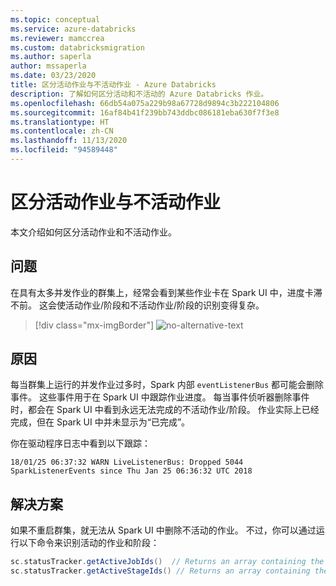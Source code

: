 ```yaml
---
ms.topic: conceptual
ms.service: azure-databricks
ms.reviewer: mamccrea
ms.custom: databricksmigration
ms.author: saperla
author: mssaperla
ms.date: 03/23/2020
title: 区分活动作业与不活动作业 - Azure Databricks
description: 了解如何区分活动和不活动的 Azure Databricks 作业。
ms.openlocfilehash: 66db54a075a229b98a67728d9894c3b222104806
ms.sourcegitcommit: 16af84b41f239bb743ddbc086181eba630f7f3e8
ms.translationtype: HT
ms.contentlocale: zh-CN
ms.lasthandoff: 11/13/2020
ms.locfileid: "94589448"
---
```

# <a name="distinguish-active-and-dead-jobs"></a>区分活动作业与不活动作业

本文介绍如何区分活动作业和不活动作业。

## <a name="problem"></a>问题

在具有太多并发作业的群集上，经常会看到某些作业卡在 Spark UI 中，进度卡滞不前。 这会使活动作业/阶段和不活动作业/阶段的识别变得复杂。

> [!div class="mx-imgBorder"]
> ![no-alternative-text](../_static/images/jobs/stuck-stages.png)

## <a name="cause"></a>原因

每当群集上运行的并发作业过多时，Spark 内部 `eventListenerBus` 都可能会删除事件。 这些事件用于在 Spark UI 中跟踪作业进度。 每当事件侦听器删除事件时，都会在 Spark UI 中看到永远无法完成的不活动作业/阶段。 作业实际上已经完成，但在 Spark UI 中并未显示为“已完成”。

你在驱动程序日志中看到以下跟踪：

```console
18/01/25 06:37:32 WARN LiveListenerBus: Dropped 5044 SparkListenerEvents since Thu Jan 25 06:36:32 UTC 2018
```

## <a name="solution"></a>解决方案

如果不重启群集，就无法从 Spark UI 中删除不活动的作业。 不过，你可以通过运行以下命令来识别活动的作业和阶段：

```scala
sc.statusTracker.getActiveJobIds()  // Returns an array containing the IDs of all active jobs.
sc.statusTracker.getActiveStageIds() // Returns an array containing the IDs of all active stages.
```